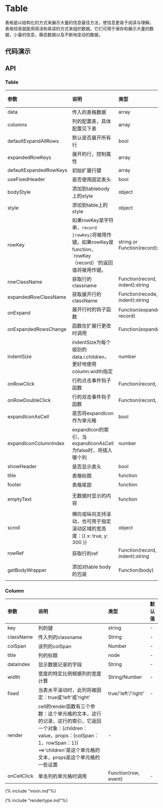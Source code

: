 # Table

表格是以结构化的方式来展示大量的信息最佳方法，使信息更易于阅读与理解。
表格轻易就能用简洁和易读的方式来组织数据。它们可用于保存和展示大量的数据，小量的信息，静态数据以及不断地变动的数据。

## 代码演示

## API

### Table

|参数|说明|类型|默认值|
|:--|:---|:--|:---|
|data|传入的表格数据|array|[]|
|columns|列的配置表，具体配置见下表|array|-|
|defaultExpandAllRows|默认是否展开所有行|bool|false|
|expandedRowKeys|展开的行，控制属性|array|-|
|defaultExpandedRowKeys|初始扩展行键|array|[]|
|useFixedHeader|是否使用固定表头|bool|false|
|bodyStyle|添加到tablebody上的style|object|{}|
|style|添加到table上的style|object|{}|
|rowKey|如果rowKey是字符串，`record [rowKey]`将被用作键。如果rowKey是function，`rowKey（record）'的返回值将被用作键。|	string or Function(record):string|'key'|
|rowClassName|获取行的classname|Function(record, index, indent):string|() => ''|
|expandedRowClassName|获取展开行的className|Function(recode, index, indent):string|() => ''|
|onExpand|展开行时的钩子函数|Function(expanded, record)|() => ''|
|onExpandedRowsChange|函数在扩展行更改时调用|Function(expandedRows)|() => ''|
|indentSize|indentSize为每个级别的data.i.children，更好地使用column.width指定|number|15|
|onRowClick|行的点击事件钩子函数|Function(record, index)|() => ''|
|onRowDoubleClick|行的双击事件钩子函数|Function(record, index)|() => ''|
|expandIconAsCell|是否将expandIcon作为单元格|bool|false|
|expandIconColumnIndex|expandIcon的索引，当expandIconAsCell为false时，将插入哪个列|number|0|
|showHeader|是否显示表头|bool|true|
|title|表格标题|function|-|
|footer|表格尾部|function|-|
|emptyText|无数据时显示的内容|function|() => 'No Data'|
|scroll|横向或纵向支持滚动，也可用于指定滚动区域的宽高度：{{ x: true, y: 300 }}|object|{}|
|rowRef|获取行的ref|Function(record, index, indent):string|() => null|
|getBodyWrapper|添加对table body的包装|Function(body)|body => body|

### Column

|参数|说明|类型|默认值|
|:--|:---|:--|:---|
|key|列的键|string|-|
|className|传入列的classname|String	|-|
|colSpan|该列的colSpan|Number|-|
|title|列的标题|node|-|
|dataIndex|	显示数据记录的字段|String|-|
|width|宽度的特定比例根据列的宽度计算|String/Number|-|
|fixed|	当表水平滚动时，此列将被固定：true或'left'或'right'| true/'left'/'right'|-|
|render|cell的render函数有三个参数：这个单元格的文本，这行的记录，这行的索引，它返回一个对象：{children：value，props：{colSpan：1，rowSpan：1}} ==>'children'是这个单元格的文本，props是这个单元格的一些设置|-|
|onCellClick|单击列的单元格时调用|Function(row, event)|-|


{% include "mixin.md"%}


{% include "rendertype.md"%}
